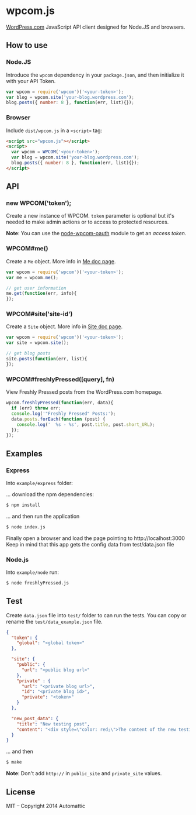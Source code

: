 # wpcom.js

  [WordPress.com][] JavaScript API client designed for Node.JS and
  browsers.


## How to use

### Node.JS

Introduce the `wpcom` dependency in your `package.json`, and
then initialize it with your API Token.

```js
var wpcom = require('wpcom')('<your-token>');
var blog = wpcom.site('your-blog.wordpress.com');
blog.posts({ number: 8 }, function(err, list){});
```

### Browser

Include `dist/wpcom.js` in a `<script>` tag:

```html
<script src="wpcom.js"></script>
<script>
  var wpcom = WPCOM('<your-token>');
  var blog = wpcom.site('your-blog.wordpress.com');
  blog.posts({ number: 8 }, function(err, list){});
</script>
```

## API

### new WPCOM('token');

Create a new instance of WPCOM. `token` parameter is optional but it's needed to
make admin actions or to access to protected resources.

**Note**: You can use the [node-wpcom-oauth][] module to get an _access token_.

### WPCOM#me()

Create a `Me` object. More info in [Me doc page](./docs/me.md).

```js
var wpcom = require('wpcom')('<your-token>');
var me = wpcom.me();

// get user information
me.get(function(err, info){
});
```

### WPCOM#site('site-id')

Create a `Site` object. More info in [Site doc page](./docs/site.md).

```js
var wpcom = require('wpcom')('<your-token>');
var site = wpcom.site();

// get blog posts
site.posts(function(err, list){
});
```

### WPCOM#freshlyPressed([query], fn)

View Freshly Pressed posts from the WordPress.com homepage.

```js
wpcom.freshlyPressed(function(err, data){
  if (err) throw err;
  console.log('"Freshly Pressed" Posts:');
  data.posts.forEach(function (post) {
    console.log('  %s - %s', post.title, post.short_URL);
  });
});
```


## Examples

### Express

Into `example/express` folder:

... download the npm dependencies:

```bash
$ npm install
```

... and then run the application

```bash
$ node index.js
```

Finally open a browser and load the page pointing to http://localhost:3000
Keep in mind that this app gets the config data from test/data.json file

### Node.js

Into `example/node` run:

```bash
$ node freshlyPressed.js
```

## Test

Create `data.json` file into `test/` folder to can run the tests. You can copy
or rename the `test/data_example.json` file.

```json
{
  "token": {
    "global": "<global token>"
  },

  "site": {
    "public": {
      "url": "<public blog url>"
    },
    "private" : {
      "url": "<private blog url>",
      "id": "<private blog id>",
      "private": "<token>"
    }
  },

  "new_post_data": {
    "title": "New testing post",
    "content": "<div style=\"color: red;\">The content of the new testing post</div>"
  }
}
```

... and then

```bash
$ make
```

**Note**: Don't add `http://` in `public_site` and `private_site` values.


## License

MIT – Copyright 2014 Automattic

[Node.js]: http://nodejs.org
[REST API]: http://developer.wordpress.com/docs/api
[WordPress.com]: http://www.wordpress.com
[node-wpcom-oauth]: https://github.com/Automattic/node-wpcom-oauth
